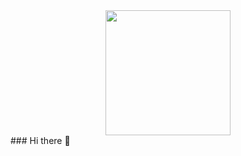 <div id="header" align="center">
  <img src="https://media0.giphy.com/media/u2pmTWUi0MXjyrMaVj/giphy.gif" width="200"/>
</div>
### Hi there 👋

<!--
**Grey201/Grey201** is a ✨ _special_ ✨ repository because its `README.md` (this file) appears on your GitHub profile.

Here are some ideas to get you started:

- 🔭 I’m currently working on ...
- 🌱 I’m currently learning ...
- 👯 I’m looking to collaborate on ...
- 🤔 I’m looking for help with ...
- 💬 Ask me about ...
- 📫 How to reach me: ...
- 😄 Pronouns: ...
- ⚡ Fun fact: ...
-->
